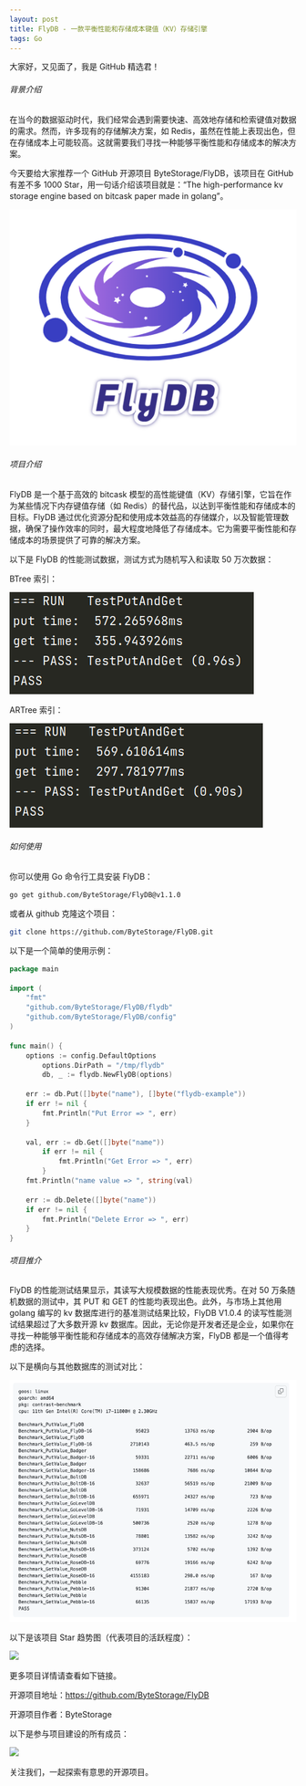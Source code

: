 ```yaml
---
layout: post
title: FlyDB - 一款平衡性能和存储成本键值（KV）存储引擎
tags: Go
---
```


大家好，又见面了，我是 GitHub 精选君！

###### 背景介绍

在当今的数据驱动时代，我们经常会遇到需要快速、高效地存储和检索键值对数据的需求。然而，许多现有的存储解决方案，如 Redis，虽然在性能上表现出色，但在存储成本上可能较高。这就需要我们寻找一种能够平衡性能和存储成本的解决方案。

今天要给大家推荐一个 GitHub 开源项目 ByteStorage/FlyDB，该项目在 GitHub 有差不多 1000 Star，用一句话介绍该项目就是：“The high-performance kv storage engine based on bitcask paper made in golang”。

![](https://raw.githubusercontent.com/ByteStorage/FlyDB/master/./assets/FlyDB-logo.png)

###### 项目介绍

FlyDB 是一个基于高效的 bitcask 模型的高性能键值（KV）存储引擎，它旨在作为某些情况下内存键值存储（如 Redis）的替代品，以达到平衡性能和存储成本的目标。FlyDB 通过优化资源分配和使用成本效益高的存储媒介，以及智能管理数据，确保了操作效率的同时，最大程度地降低了存储成本。它为需要平衡性能和存储成本的场景提供了可靠的解决方案。

以下是 FlyDB 的性能测试数据，测试方式为随机写入和读取 50 万次数据：

BTree 索引：

![](https://raw.githubusercontent.com/ByteStorage/FlyDB/master/./assets/v1.0.4-btree)

ARTree 索引：

![](https://raw.githubusercontent.com/ByteStorage/FlyDB/master/./assets/v1.0.4--art)

###### 如何使用

你可以使用 Go 命令行工具安装 FlyDB：

```bash
go get github.com/ByteStorage/FlyDB@v1.1.0
```

或者从 github 克隆这个项目：

```bash
git clone https://github.com/ByteStorage/FlyDB.git
```

以下是一个简单的使用示例：

```go
package main

import (
	"fmt"
	"github.com/ByteStorage/FlyDB/flydb"
	"github.com/ByteStorage/FlyDB/config"
)

func main() {
    options := config.DefaultOptions
		options.DirPath = "/tmp/flydb"
		db, _ := flydb.NewFlyDB(options)

    err := db.Put([]byte("name"), []byte("flydb-example"))
    if err != nil {
        fmt.Println("Put Error => ", err)
    }
		
  	val, err := db.Get([]byte("name"))
		if err != nil {
		  	fmt.Println("Get Error => ", err)
		}
    fmt.Println("name value => ", string(val)
                    	
    err := db.Delete([]byte("name"))
    if err != nil {
        fmt.Println("Delete Error => ", err)
    }
}
```

###### 项目推介

FlyDB 的性能测试结果显示，其读写大规模数据的性能表现优秀。在对 50 万条随机数据的测试中，其 PUT 和 GET 的性能均表现出色。此外，与市场上其他用 golang 编写的 kv 数据库进行的基准测试结果比较，FlyDB V1.0.4 的读写性能测试结果超过了大多数开源 kv 数据库。因此，无论你是开发者还是企业，如果你在寻找一种能够平衡性能和存储成本的高效存储解决方案，FlyDB 都是一个值得考虑的选择。

以下是横向与其他数据库的测试对比：

![](https://raw.githubusercontent.com/ZhuPeng/pic/master/images/compress_image-20231013220647596.png)

以下是该项目 Star 趋势图（代表项目的活跃程度）：

![](https://api.star-history.com/svg?repos=ByteStorage/FlyDB&type=Timeline)

更多项目详情请查看如下链接。

开源项目地址：https://github.com/ByteStorage/FlyDB 

开源项目作者：ByteStorage

以下是参与项目建设的所有成员：

![](https://contrib.rocks/image?repo=ByteStorage/FlyDB)

关注我们，一起探索有意思的开源项目。